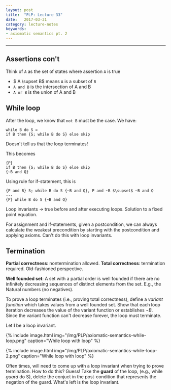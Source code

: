 ```yaml
---
layout: post
title:  "PLP: Lecture 33"
date:   2017-03-31
category: lecture-notes
keywords:
- axiomatic semantics pt. 2
---
```


<script type="text/javascript" async
  src="https://cdn.mathjax.org/mathjax/latest/MathJax.js?config=TeX-MML-AM_CHTML">
</script>

<script type="text/x-mathjax-config">
MathJax.Hub.Config({
  TeX: { equationNumbers: { autoNumber: "AMS" } },
  tex2jax: {inlineMath: [['$','$'], ['\\(','\\)']]}
});
</script>

---

## Assertions con't

Think of `A` as the set of states where assertion `A` is true

* $ A \supset B$ means `A` is a subset of `B`
* `A and B` is the intersection of A and B
* `A or B` is the union of A and B

## While loop

After the loop, we know that `not B` must be the case. We have: 

```
while B do S = 
if B then {S; while B do S} else skip
```
Doesn't tell us that the loop terminates!

This becomes
```
{P}
if B then {S; while B do S} else skip
{~B and Q}
```

Using rule for if-statement, this is

```
{P and B} S; while B do S {~B and Q}, P and ~B $\supset$ ~B and Q
---
{P} while B do S {~B and Q}
```

Loop invariants $\rightarrow$ true before and after executing loops. Solution to a fixed point equation.

For assignment and if-statements, given a postcondition, we can always calculate the weakest precondition by starting with the postcondition and applying axioms. Can't do this with loop invariants.

## Termination

**Partial correctness**: nontermination allowed. **Total correctness**: termination required. Old-fashioned perspective.

**Well founded set**: A set with a partial order is well founded if there are no infinitely decreasing sequences of distinct elements from the set. E.g., the Natural numbers (no negatives).

To prove a loop terminates (i.e., proving total correctness), define a *variant function* which takes values from a well founded set. Show that each loop iteration decreases the value of the variant function or establishes $\neg B$. Since the variant function can't decrease forever, the loop must terminate. 

Let **I** be a loop invariant. 

{%
    include image.html
    img="/img/PLP/axiomatic-semantics-while-loop.png"
    caption="While loop with loop"
%}

{%
    include image.html
    img="/img/PLP/axiomatic-semantics-while-loop-2.png"
    caption="While loop with loop"
%}

Often times, will need to come up with a loop invariant when trying to prove termination. How to do this? Guess! Take the **guard** of the loop, (e.g., while *guard* do S), delete the conjuct in the post-condition that represents the negation of the guard. What's left is the loop invariant.
